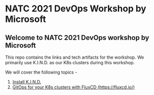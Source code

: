 # NATC 2021 DevOps Workshop by Microsoft

## Welcome to NATC 2021 DevOps workshop by Microsoft

This repo contains the links and tech artifacts for the workshop. We primarily use K.I.N.D. as our K8s clusters during this workshop.

We will cover the following topics -

1. [Install K.I.N.D.](k.i.n.d./README.md)
2. [GitOps for your K8s clusters with FluxCD (https://fluxcd.io/)](fluxcd/README.md)
